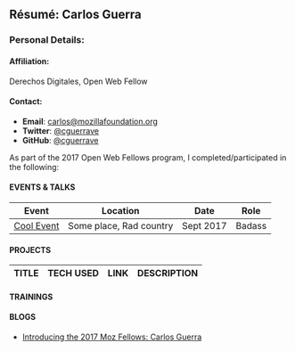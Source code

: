 ## Résumé: Carlos Guerra	

### Personal Details:

#### Affiliation:
Derechos Digitales, Open Web Fellow

#### Contact:
* **Email**: [carlos@mozillafoundation.org](mailto:carlos@mozillafoundation.org)
* **Twitter**: [@cguerrave](https://twitter.com/cguerrave)
* **GitHub**: [@cguerrave](https://github.com/cguerrave)

As part of the 2017 Open Web Fellows program, I completed/participated in the following:

#### EVENTS & TALKS

Event | Location | Date | Role
----- | -------- | ---- | -----
[Cool Event](URL) | Some place, Rad country | Sept 2017 | Badass  


#### PROJECTS
TITLE | TECH USED | LINK | DESCRIPTION
----- | --------- | ---- | ------------

#### TRAININGS
  
#### BLOGS
* [Introducing the 2017 Moz Fellows: Carlos Guerra](https://medium.com/read-write-participate/mozilla-announces-15-new-fellows-for-science-advocacy-and-media-1bff27e97fc7)
